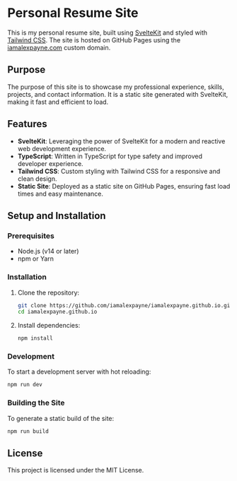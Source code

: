 
# Personal Resume Site

This is my personal resume site, built using [SvelteKit](https://kit.svelte.dev/) and styled with [Tailwind CSS](https://tailwindcss.com/). The site is hosted on GitHub Pages using the [iamalexpayne.com](http://iamalexpayne.com) custom domain.

## Purpose

The purpose of this site is to showcase my professional experience, skills, projects, and contact information. It is a static site generated with SvelteKit, making it fast and efficient to load.

## Features

- **SvelteKit**: Leveraging the power of SvelteKit for a modern and reactive web development experience.
- **TypeScript**: Written in TypeScript for type safety and improved developer experience.
- **Tailwind CSS**: Custom styling with Tailwind CSS for a responsive and clean design.
- **Static Site**: Deployed as a static site on GitHub Pages, ensuring fast load times and easy maintenance.

## Setup and Installation

### Prerequisites

- Node.js (v14 or later)
- npm or Yarn

### Installation

1. Clone the repository:
   ```bash
   git clone https://github.com/iamalexpayne/iamalexpayne.github.io.git
   cd iamalexpayne.github.io
   ```

2. Install dependencies:
   ```bash
   npm install
   ```

### Development

To start a development server with hot reloading:
```bash
npm run dev
```

### Building the Site

To generate a static build of the site:
```bash
npm run build
```

## License

This project is licensed under the MIT License.
